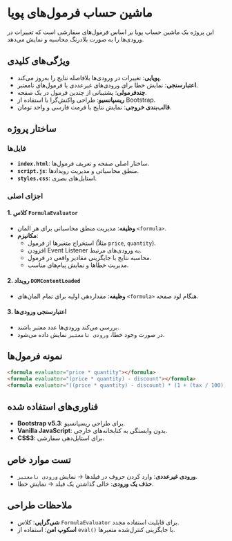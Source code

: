 # ماشین حساب فرمول‌های پویا

این پروژه یک ماشین حساب پویا بر اساس فرمول‌های سفارشی است که تغییرات در ورودی‌ها را به صورت بلادرنگ محاسبه و نمایش می‌دهد.

## ویژگی‌های کلیدی
- **پویایی**: تغییرات در ورودی‌ها بلافاصله نتایج را به‌روز می‌کند.
- **اعتبارسنجی**: نمایش خطا برای ورودی‌های غیرعددی یا فرمول‌های نامعتبر.
- **چندفرمولی**: پشتیبانی از چندین فرمول در یک صفحه.
- **ریسپانسیو**: طراحی واکنش‌گرا با استفاده از Bootstrap.
- **قالب‌بندی خروجی**: نمایش نتایج با فرمت فارسی و واحد تومان.

## ساختار پروژه
### فایل‌ها
- **`index.html`**: ساختار اصلی صفحه و تعریف فرمول‌ها.
- **`script.js`**: منطق محاسباتی و مدیریت رویدادها.
- **`styles.css`**: استایل‌های بصری.

### اجزای اصلی
#### 1. کلاس `FormulaEvaluator`
- **وظیفه**: مدیریت منطق محاسباتی برای هر المان `<formula>`.
- **مکانیزم**:
  - استخراج متغیرها از فرمول (مثلاً `price`, `quantity`).
  - افزودن Event Listener به ورودی‌های مرتبط.
  - محاسبه نتایج با جایگزینی مقادیر واقعی در فرمول.
  - مدیریت خطاها و نمایش پیام‌های مناسب.

#### 2. رویداد `DOMContentLoaded`
- **وظیفه**: مقداردهی اولیه برای تمام المان‌های `<formula>` هنگام لود صفحه.

#### 3. اعتبارسنجی ورودی‌ها
- بررسی می‌کند ورودی‌ها عدد معتبر باشند.
- در صورت وجود خطا، `ورودی نامعتبر` نمایش داده می‌شود.

## نمونه فرمول‌ها
```html
<formula evaluator="price * quantity"></formula>
<formula evaluator="(price * quantity) - discount"></formula>
<formula evaluator="((price * quantity) - discount) * (1 + (tax / 100))"></formula>
```

## فناوری‌های استفاده شده
- **Bootstrap v5.3**: برای طراحی ریسپانسیو.
- **Vanilla JavaScript**: بدون وابستگی به کتابخانه‌های خارجی.
- **CSS3**: برای استایل‌دهی سفارشی.

## تست موارد خاص
- **ورودی غیرعددی**: وارد کردن حروف در فیلدها → نمایش `ورودی نامعتبر`.
- **حذف یک ورودی**: خالی گذاشتن یک فیلد → نمایش خطا.

## ملاحظات طراحی
- **شی‌گرایی**: کلاس `FormulaEvaluator` برای قابلیت استفاده مجدد.
- **اسکوپ امن**: استفاده از `eval()` با جایگزینی کنترل‌شده متغیرها.


